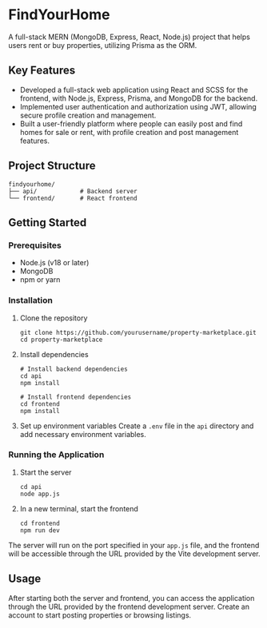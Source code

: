# FindYourHome

A full-stack MERN (MongoDB, Express, React, Node.js) project that helps users rent or buy properties, utilizing Prisma as the ORM.

## Key Features

- Developed a full-stack web application using React and SCSS for the frontend, with Node.js, Express, Prisma, and MongoDB for the backend.
- Implemented user authentication and authorization using JWT, allowing secure profile creation and management.
- Built a user-friendly platform where people can easily post and find homes for sale or rent, with profile creation and post management features.

## Project Structure

```
findyourhome/
├── api/            # Backend server
└── frontend/       # React frontend
```

## Getting Started

### Prerequisites

- Node.js (v18 or later)
- MongoDB
- npm or yarn

### Installation

1. Clone the repository
   ```
   git clone https://github.com/yourusername/property-marketplace.git
   cd property-marketplace
   ```

2. Install dependencies
   ```
   # Install backend dependencies
   cd api
   npm install

   # Install frontend dependencies
   cd frontend
   npm install
   ```

3. Set up environment variables
   Create a `.env` file in the `api` directory and add necessary environment variables.

### Running the Application

1. Start the server
   ```
   cd api
   node app.js
   ```

2. In a new terminal, start the frontend
   ```
   cd frontend
   npm run dev
   ```

The server will run on the port specified in your `app.js` file, and the frontend will be accessible through the URL provided by the Vite development server.

## Usage

After starting both the server and frontend, you can access the application through the URL provided by the frontend development server. Create an account to start posting properties or browsing listings.
